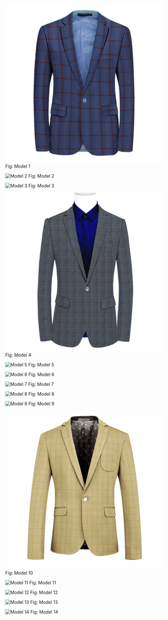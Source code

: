 ![Model 1](https://github.com/Rajs0ni/Graphics-and-Me/blob/master/Fashion_Designing_Using_Photoshop/1-model0.jpg)
Fig: Model 1

![Model 2](https://github.com/Rajs0ni/Graphics-and-Me/blob/master/Fashion_Designing_Using_Photoshop/2-model.jpg)
Fig: Model 2

![Model 3](https://github.com/Rajs0ni/Graphics-and-Me/blob/master/Fashion_Designing_Using_Photoshop/3-MODEL.jpg)
Fig: Model 3

![Model 4](https://github.com/Rajs0ni/Graphics-and-Me/blob/master/Fashion_Designing_Using_Photoshop/4-model.jpg)
Fig: Model 4

![Model 5](https://github.com/Rajs0ni/Graphics-and-Me/blob/master/Fashion_Designing_Using_Photoshop/5-model.jpg)
Fig: Model 5

![Model 6](https://github.com/Rajs0ni/Graphics-and-Me/blob/master/Fashion_Designing_Using_Photoshop/6-model.jpg)
Fig: Model 6

![Model 7](https://github.com/Rajs0ni/Graphics-and-Me/blob/master/Fashion_Designing_Using_Photoshop/7-MODEL.jpg)
Fig: Model 7

![Model 8](https://github.com/Rajs0ni/Graphics-and-Me/blob/master/Fashion_Designing_Using_Photoshop/8-MODEL.jpg)
Fig: Model 8

![Model 9](https://github.com/Rajs0ni/Graphics-and-Me/blob/master/Fashion_Designing_Using_Photoshop/9-MODEL.jpg)
Fig: Model 9

![Model 10](https://github.com/Rajs0ni/Graphics-and-Me/blob/master/Fashion_Designing_Using_Photoshop/10-MODEL.jpg)
Fig: Model 10

![Model 11](https://github.com/Rajs0ni/Graphics-and-Me/blob/master/Fashion_Designing_Using_Photoshop/11-MODEL.jpg)
Fig: Model 11

![Model 12](https://github.com/Rajs0ni/Graphics-and-Me/blob/master/Fashion_Designing_Using_Photoshop/12-MODEL.jpg)
Fig: Model 12

![Model 13](https://github.com/Rajs0ni/Graphics-and-Me/blob/master/Fashion_Designing_Using_Photoshop/13-MODEL.jpg)
Fig: Model 13

![Model 14](https://github.com/Rajs0ni/Graphics-and-Me/blob/master/Fashion_Designing_Using_Photoshop/14-MODEL.jpg)
Fig: Model 14

